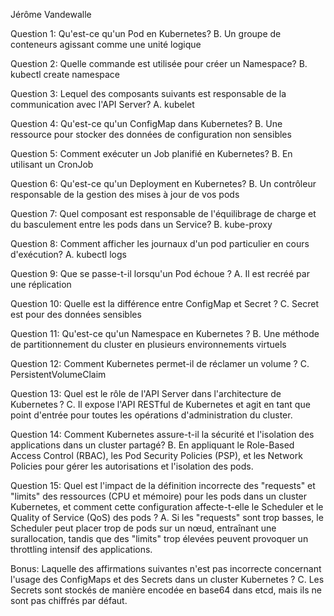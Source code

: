Jérôme Vandewalle

Question 1: Qu'est-ce qu'un Pod en Kubernetes?
B. Un groupe de conteneurs agissant comme une unité logique

Question 2: Quelle commande est utilisée pour créer un Namespace?
B. kubectl create namespace <nom-du-namespace>

Question 3: Lequel des composants suivants est responsable de la communication avec l'API Server?
A. kubelet

Question 4: Qu'est-ce qu'un ConfigMap dans Kubernetes?
B. Une ressource pour stocker des données de configuration non sensibles

Question 5: Comment exécuter un Job planifié en Kubernetes?
B. En utilisant un CronJob

Question 6: Qu'est-ce qu'un Deployment en Kubernetes?
B. Un contrôleur responsable de la gestion des mises à jour de vos pods

Question 7: Quel composant est responsable de l'équilibrage de charge et du basculement entre les pods dans un Service?
B. kube-proxy

Question 8: Comment afficher les journaux d'un pod particulier en cours d'exécution?
A. kubectl logs <pod-name>

Question 9: Que se passe-t-il lorsqu'un Pod échoue ?
A. Il est recréé par une réplication

Question 10: Quelle est la différence entre ConfigMap et Secret ?
C. Secret est pour des données sensibles

Question 11: Qu'est-ce qu'un Namespace en Kubernetes ?
B. Une méthode de partitionnement du cluster en plusieurs environnements virtuels

Question 12: Comment Kubernetes permet-il de réclamer un volume ?
C. PersistentVolumeClaim

Question 13: Quel est le rôle de l'API Server dans l'architecture de Kubernetes ?
C. Il expose l'API RESTful de Kubernetes et agit en tant que point d'entrée pour toutes les opérations d'administration du cluster.

Question 14: Comment Kubernetes assure-t-il la sécurité et l'isolation des applications dans un cluster partagé?
B. En appliquant le Role-Based Access Control (RBAC), les Pod Security Policies (PSP), et les Network Policies pour gérer les autorisations et l'isolation des pods.

Question 15: Quel est l'impact de la définition incorrecte des "requests" et "limits" des ressources (CPU et mémoire) pour les pods dans un cluster Kubernetes, et comment cette configuration affecte-t-elle le Scheduler et le Quality of Service (QoS) des pods ?
A. Si les "requests" sont trop basses, le Scheduler peut placer trop de pods sur un nœud, entraînant une surallocation, tandis que des "limits" trop élevées peuvent provoquer un throttling intensif des applications.


Bonus: Laquelle des affirmations suivantes n'est pas incorrecte concernant l'usage des ConfigMaps et des Secrets dans un cluster Kubernetes ?
C. Les Secrets sont stockés de manière encodée en base64 dans etcd, mais ils ne sont pas chiffrés par défaut.

